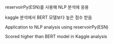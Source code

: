 reservoirPy(ESN)를 사용해 NLP 분석에 응용

kaggle 분석에서 BERT 모델보다 높은 점수 받음 


Application to NLP analysis using reservoirPy(ESN)

Scored higher than BERT model in Kaggle analysis
